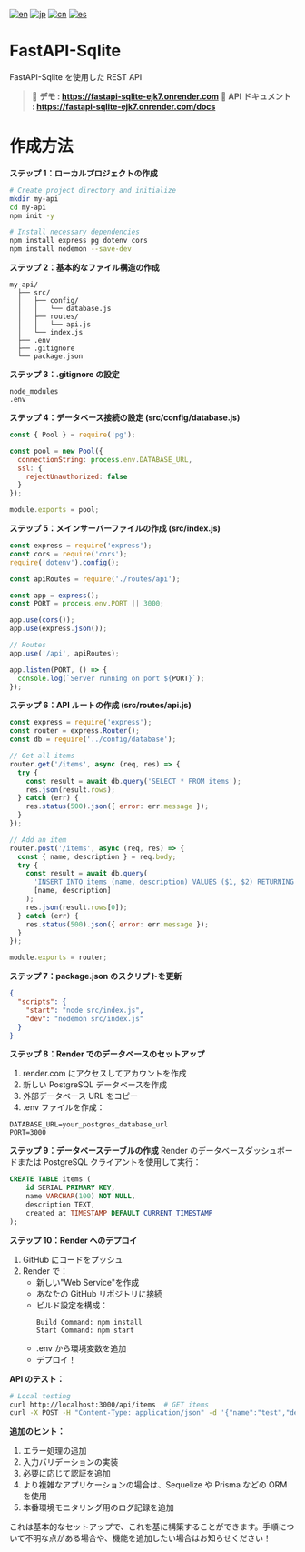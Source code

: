 [![en](https://img.shields.io/badge/lang-en-blue.svg)](https://github.com/RomaruDaze/fastAPI-Sqlite/blob/main/README.md) [![jp](https://img.shields.io/badge/lang-jp-red.svg)](https://github.com/RomaruDaze/fastAPI-Sqlite/blob/main/README.jp.md) [![cn](https://img.shields.io/badge/lang-cn-green.svg)](https://github.com/RomaruDaze/fastAPI-Sqlite/blob/main/README.cn.md) [![es](https://img.shields.io/badge/lang-es-yellow.svg)](https://github.com/RomaruDaze/fastAPI-Sqlite/blob/main/README.es.md)

# FastAPI-Sqlite

FastAPI-Sqlite を使用した REST API

> 🚀 **デモ : https://fastapi-sqlite-ejk7.onrender.com**
> 📖 **API ドキュメント : https://fastapi-sqlite-ejk7.onrender.com/docs**

# 作成方法

**ステップ 1：ローカルプロジェクトの作成**

```bash
# Create project directory and initialize
mkdir my-api
cd my-api
npm init -y

# Install necessary dependencies
npm install express pg dotenv cors
npm install nodemon --save-dev
```

**ステップ 2：基本的なファイル構造の作成**

```plaintext
my-api/
  ├── src/
  │   ├── config/
  │   │   └── database.js
  │   ├── routes/
  │   │   └── api.js
  │   └── index.js
  ├── .env
  ├── .gitignore
  └── package.json
```

**ステップ 3：.gitignore の設定**

```gitignore
node_modules
.env
```

**ステップ 4：データベース接続の設定 (src/config/database.js)**

```javascript:src/config/database.js
const { Pool } = require('pg');

const pool = new Pool({
  connectionString: process.env.DATABASE_URL,
  ssl: {
    rejectUnauthorized: false
  }
});

module.exports = pool;
```

**ステップ 5：メインサーバーファイルの作成 (src/index.js)**

```javascript:src/index.js
const express = require('express');
const cors = require('cors');
require('dotenv').config();

const apiRoutes = require('./routes/api');

const app = express();
const PORT = process.env.PORT || 3000;

app.use(cors());
app.use(express.json());

// Routes
app.use('/api', apiRoutes);

app.listen(PORT, () => {
  console.log(`Server running on port ${PORT}`);
});
```

**ステップ 6：API ルートの作成 (src/routes/api.js)**

```javascript:src/routes/api.js
const express = require('express');
const router = express.Router();
const db = require('../config/database');

// Get all items
router.get('/items', async (req, res) => {
  try {
    const result = await db.query('SELECT * FROM items');
    res.json(result.rows);
  } catch (err) {
    res.status(500).json({ error: err.message });
  }
});

// Add an item
router.post('/items', async (req, res) => {
  const { name, description } = req.body;
  try {
    const result = await db.query(
      'INSERT INTO items (name, description) VALUES ($1, $2) RETURNING *',
      [name, description]
    );
    res.json(result.rows[0]);
  } catch (err) {
    res.status(500).json({ error: err.message });
  }
});

module.exports = router;
```

**ステップ 7：package.json のスクリプトを更新**

```json:package.json
{
  "scripts": {
    "start": "node src/index.js",
    "dev": "nodemon src/index.js"
  }
}
```

**ステップ 8：Render でのデータベースのセットアップ**

1. render.com にアクセスしてアカウントを作成
2. 新しい PostgreSQL データベースを作成
3. 外部データベース URL をコピー
4. .env ファイルを作成：

```plaintext:.env
DATABASE_URL=your_postgres_database_url
PORT=3000
```

**ステップ 9：データベーステーブルの作成**
Render のデータベースダッシュボードまたは PostgreSQL クライアントを使用して実行：

```sql
CREATE TABLE items (
    id SERIAL PRIMARY KEY,
    name VARCHAR(100) NOT NULL,
    description TEXT,
    created_at TIMESTAMP DEFAULT CURRENT_TIMESTAMP
);
```

**ステップ 10：Render へのデプロイ**

1. GitHub にコードをプッシュ
2. Render で：
   - 新しい"Web Service"を作成
   - あなたの GitHub リポジトリに接続
   - ビルド設定を構成：
     ```plaintext
     Build Command: npm install
     Start Command: npm start
     ```
   - .env から環境変数を追加
   - デプロイ！

**API のテスト：**

```bash
# Local testing
curl http://localhost:3000/api/items  # GET items
curl -X POST -H "Content-Type: application/json" -d '{"name":"test","description":"test desc"}' http://localhost:3000/api/items  # POST item
```

**追加のヒント：**

1. エラー処理の追加
2. 入力バリデーションの実装
3. 必要に応じて認証を追加
4. より複雑なアプリケーションの場合は、Sequelize や Prisma などの ORM を使用
5. 本番環境モニタリング用のログ記録を追加

これは基本的なセットアップで、これを基に構築することができます。手順について不明な点がある場合や、機能を追加したい場合はお知らせください！
